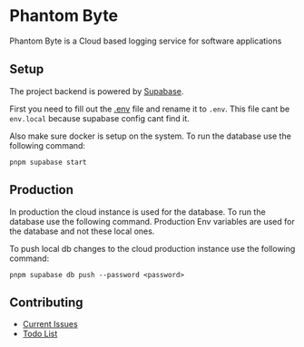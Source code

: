 # Phantom Byte

Phantom Byte is a Cloud based logging service for software applications

## Setup

The project backend is powered by [Supabase](https://supabase.com/).

First you need to fill out the [.env](./example.env) file and rename it to `.env`. This file cant be `env.local` because
supabase config cant find it.

Also make sure docker is setup on the system. To run the database use the following command:

```shell
pnpm supabase start
```

## Production

In production the cloud instance is used for the database. To run the database use the following command. Production
Env variables are used for the database and not these local ones.

To push local db changes to the cloud production instance use the following command:

```shell
pnpm supabase db push --password <password>
```

## Contributing

- [Current Issues](./issues.md)
- [Todo List](./todo.md)